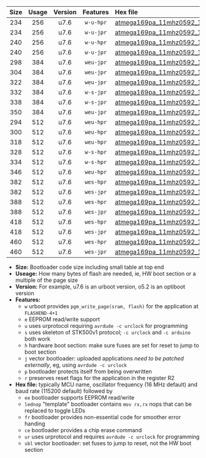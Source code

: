 |Size|Usage|Version|Features|Hex file|
|:-:|:-:|:-:|:-:|:--|
|234|256|u7.6|`w-u-hpr`|[atmega169pa_11mhz0592_19200bps_ur.hex](https://raw.githubusercontent.com/stefanrueger/urboot/main/bootloaders/atmega169pa/fcpu_11mhz0592/19200_bps/atmega169pa_11mhz0592_19200bps_ur.hex)|
|234|256|u7.6|`w-u-jpr`|[atmega169pa_11mhz0592_19200bps_ur_vbl.hex](https://raw.githubusercontent.com/stefanrueger/urboot/main/bootloaders/atmega169pa/fcpu_11mhz0592/19200_bps/atmega169pa_11mhz0592_19200bps_ur_vbl.hex)|
|240|256|u7.6|`w-u-hpr`|[atmega169pa_11mhz0592_19200bps_lednop_ur.hex](https://raw.githubusercontent.com/stefanrueger/urboot/main/bootloaders/atmega169pa/fcpu_11mhz0592/19200_bps/atmega169pa_11mhz0592_19200bps_lednop_ur.hex)|
|240|256|u7.6|`w-u-jpr`|[atmega169pa_11mhz0592_19200bps_lednop_ur_vbl.hex](https://raw.githubusercontent.com/stefanrueger/urboot/main/bootloaders/atmega169pa/fcpu_11mhz0592/19200_bps/atmega169pa_11mhz0592_19200bps_lednop_ur_vbl.hex)|
|298|384|u7.6|`weu-jpr`|[atmega169pa_11mhz0592_19200bps_ee_ur_vbl.hex](https://raw.githubusercontent.com/stefanrueger/urboot/main/bootloaders/atmega169pa/fcpu_11mhz0592/19200_bps/atmega169pa_11mhz0592_19200bps_ee_ur_vbl.hex)|
|304|384|u7.6|`weu-jpr`|[atmega169pa_11mhz0592_19200bps_ee_lednop_ur_vbl.hex](https://raw.githubusercontent.com/stefanrueger/urboot/main/bootloaders/atmega169pa/fcpu_11mhz0592/19200_bps/atmega169pa_11mhz0592_19200bps_ee_lednop_ur_vbl.hex)|
|322|384|u7.6|`weu-jpr`|[atmega169pa_11mhz0592_19200bps_ee_lednop_fr_ur_vbl.hex](https://raw.githubusercontent.com/stefanrueger/urboot/main/bootloaders/atmega169pa/fcpu_11mhz0592/19200_bps/atmega169pa_11mhz0592_19200bps_ee_lednop_fr_ur_vbl.hex)|
|332|384|u7.6|`w-s-jpr`|[atmega169pa_11mhz0592_19200bps_vbl.hex](https://raw.githubusercontent.com/stefanrueger/urboot/main/bootloaders/atmega169pa/fcpu_11mhz0592/19200_bps/atmega169pa_11mhz0592_19200bps_vbl.hex)|
|338|384|u7.6|`w-s-jpr`|[atmega169pa_11mhz0592_19200bps_lednop_vbl.hex](https://raw.githubusercontent.com/stefanrueger/urboot/main/bootloaders/atmega169pa/fcpu_11mhz0592/19200_bps/atmega169pa_11mhz0592_19200bps_lednop_vbl.hex)|
|350|384|u7.6|`weu-jpr`|[atmega169pa_11mhz0592_19200bps_ee_lednop_fr_ce_ur_vbl.hex](https://raw.githubusercontent.com/stefanrueger/urboot/main/bootloaders/atmega169pa/fcpu_11mhz0592/19200_bps/atmega169pa_11mhz0592_19200bps_ee_lednop_fr_ce_ur_vbl.hex)|
|294|512|u7.6|`weu-hpr`|[atmega169pa_11mhz0592_19200bps_ee_ur.hex](https://raw.githubusercontent.com/stefanrueger/urboot/main/bootloaders/atmega169pa/fcpu_11mhz0592/19200_bps/atmega169pa_11mhz0592_19200bps_ee_ur.hex)|
|300|512|u7.6|`weu-hpr`|[atmega169pa_11mhz0592_19200bps_ee_lednop_ur.hex](https://raw.githubusercontent.com/stefanrueger/urboot/main/bootloaders/atmega169pa/fcpu_11mhz0592/19200_bps/atmega169pa_11mhz0592_19200bps_ee_lednop_ur.hex)|
|318|512|u7.6|`weu-hpr`|[atmega169pa_11mhz0592_19200bps_ee_lednop_fr_ur.hex](https://raw.githubusercontent.com/stefanrueger/urboot/main/bootloaders/atmega169pa/fcpu_11mhz0592/19200_bps/atmega169pa_11mhz0592_19200bps_ee_lednop_fr_ur.hex)|
|328|512|u7.6|`w-s-hpr`|[atmega169pa_11mhz0592_19200bps.hex](https://raw.githubusercontent.com/stefanrueger/urboot/main/bootloaders/atmega169pa/fcpu_11mhz0592/19200_bps/atmega169pa_11mhz0592_19200bps.hex)|
|334|512|u7.6|`w-s-hpr`|[atmega169pa_11mhz0592_19200bps_lednop.hex](https://raw.githubusercontent.com/stefanrueger/urboot/main/bootloaders/atmega169pa/fcpu_11mhz0592/19200_bps/atmega169pa_11mhz0592_19200bps_lednop.hex)|
|346|512|u7.6|`weu-hpr`|[atmega169pa_11mhz0592_19200bps_ee_lednop_fr_ce_ur.hex](https://raw.githubusercontent.com/stefanrueger/urboot/main/bootloaders/atmega169pa/fcpu_11mhz0592/19200_bps/atmega169pa_11mhz0592_19200bps_ee_lednop_fr_ce_ur.hex)|
|382|512|u7.6|`wes-hpr`|[atmega169pa_11mhz0592_19200bps_ee.hex](https://raw.githubusercontent.com/stefanrueger/urboot/main/bootloaders/atmega169pa/fcpu_11mhz0592/19200_bps/atmega169pa_11mhz0592_19200bps_ee.hex)|
|382|512|u7.6|`wes-jpr`|[atmega169pa_11mhz0592_19200bps_ee_vbl.hex](https://raw.githubusercontent.com/stefanrueger/urboot/main/bootloaders/atmega169pa/fcpu_11mhz0592/19200_bps/atmega169pa_11mhz0592_19200bps_ee_vbl.hex)|
|388|512|u7.6|`wes-hpr`|[atmega169pa_11mhz0592_19200bps_ee_lednop.hex](https://raw.githubusercontent.com/stefanrueger/urboot/main/bootloaders/atmega169pa/fcpu_11mhz0592/19200_bps/atmega169pa_11mhz0592_19200bps_ee_lednop.hex)|
|388|512|u7.6|`wes-jpr`|[atmega169pa_11mhz0592_19200bps_ee_lednop_vbl.hex](https://raw.githubusercontent.com/stefanrueger/urboot/main/bootloaders/atmega169pa/fcpu_11mhz0592/19200_bps/atmega169pa_11mhz0592_19200bps_ee_lednop_vbl.hex)|
|418|512|u7.6|`wes-hpr`|[atmega169pa_11mhz0592_19200bps_ee_lednop_fr.hex](https://raw.githubusercontent.com/stefanrueger/urboot/main/bootloaders/atmega169pa/fcpu_11mhz0592/19200_bps/atmega169pa_11mhz0592_19200bps_ee_lednop_fr.hex)|
|418|512|u7.6|`wes-jpr`|[atmega169pa_11mhz0592_19200bps_ee_lednop_fr_vbl.hex](https://raw.githubusercontent.com/stefanrueger/urboot/main/bootloaders/atmega169pa/fcpu_11mhz0592/19200_bps/atmega169pa_11mhz0592_19200bps_ee_lednop_fr_vbl.hex)|
|460|512|u7.6|`wes-hpr`|[atmega169pa_11mhz0592_19200bps_ee_lednop_fr_ce.hex](https://raw.githubusercontent.com/stefanrueger/urboot/main/bootloaders/atmega169pa/fcpu_11mhz0592/19200_bps/atmega169pa_11mhz0592_19200bps_ee_lednop_fr_ce.hex)|
|460|512|u7.6|`wes-jpr`|[atmega169pa_11mhz0592_19200bps_ee_lednop_fr_ce_vbl.hex](https://raw.githubusercontent.com/stefanrueger/urboot/main/bootloaders/atmega169pa/fcpu_11mhz0592/19200_bps/atmega169pa_11mhz0592_19200bps_ee_lednop_fr_ce_vbl.hex)|

- **Size:** Bootloader code size including small table at top end
- **Useage:** How many bytes of flash are needed, ie, HW boot section or a multiple of the page size
- **Version:** For example, u7.6 is an urboot version, o5.2 is an optiboot version
- **Features:**
  + `w` urboot provides `pgm_write_page(sram, flash)` for the application at `FLASHEND-4+1`
  + `e` EEPROM read/write support
  + `u` uses urprotocol requiring `avrdude -c urclock` for programming
  + `s` uses skeleton of STK500v1 protocol; `-c urclock` and `-c arduino` both work
  + `h` hardware boot section: make sure fuses are set for reset to jump to boot section
  + `j` vector bootloader: uploaded applications *need to be patched externally*, eg, using `avrdude -c urclock`
  + `p` bootloader protects itself from being overwritten
  + `r` preserves reset flags for the application in the register R2
- **Hex file:** typically MCU name, oscillator frequency (16 MHz default) and baud rate (115200 default) followed by
  + `ee` bootloader supports EEPROM read/write
  + `lednop` "template" bootloader contains `mov rx,rx` nops that can be replaced to toggle LEDs
  + `fr` bootloader provides non-essential code for smoother error handing
  + `ce` bootloader provides a chip erase command
  + `ur` uses urprotocol and requires `avrdude -c urclock` for programming
  + `vbl` vector bootloader: set fuses to jump to reset, not the HW boot section
